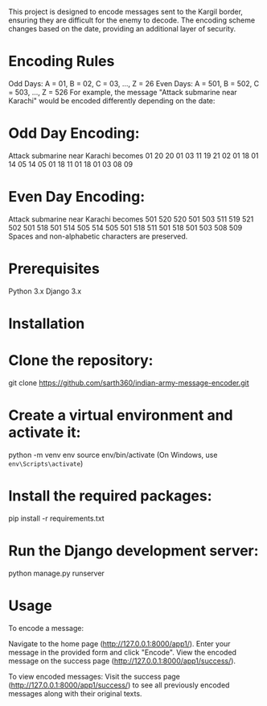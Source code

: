 This project is designed to encode messages sent to the Kargil border, ensuring they are difficult for the enemy to decode. The encoding scheme changes based on the date, providing an additional layer of security.

# Encoding Rules
Odd Days:
A = 01, B = 02, C = 03, ..., Z = 26
Even Days:
A = 501, B = 502, C = 503, ..., Z = 526
For example, the message "Attack submarine near Karachi" would be encoded differently depending on the date:

# Odd Day Encoding:
Attack submarine near Karachi becomes 01 20 20 01 03 11 19 21 02 01 18 01 14 05 14 05 01 18 11 01 18 01 03 08 09
# Even Day Encoding:
Attack submarine near Karachi becomes 501 520 520 501 503 511 519 521 502 501 518 501 514 505 514 505 501 518 511 501 518 501 503 508 509
Spaces and non-alphabetic characters are preserved.

# Prerequisites
Python 3.x
Django 3.x

# Installation
# Clone the repository:
git clone https://github.com/sarth360/indian-army-message-encoder.git

# Create a virtual environment and activate it:
python -m venv env
source env/bin/activate (On Windows, use `env\Scripts\activate`)

# Install the required packages:
pip install -r requirements.txt
# Run the Django development server:
python manage.py runserver

# Usage
To encode a message:

Navigate to the home page (http://127.0.0.1:8000/app1/).
Enter your message in the provided form and click "Encode".
View the encoded message on the success page (http://127.0.0.1:8000/app1/success/).

To view encoded messages:
Visit the success page (http://127.0.0.1:8000/app1/success/) to see all previously encoded messages along with their original texts.


